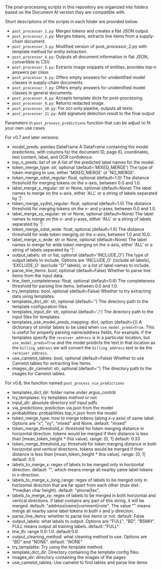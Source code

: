 The post-processing scripts in this repository are organized into folders based on the Document AI version they are
compatible with.

Short descriptions of the scripts in each folder are provided below.

- `post_processor_1.py`: Merges tokens and creates a flat JSON output.
- `post_processor_2.py`: Merges tokens, extracts line items from a supply-chain document.
- `post_processor_3.py`: Modified version of post_processor_2.py with template method for entity extraction.
- `post_processor_4.py`: Outputs all document information in flat JSON, convertible to CSV.
- `post_processor_5.py`: Extracts image snippets of entities, provides top-n answers per class.
- `post_processor_6.py`: Offers empty answers for unidentified model classes in supply-chain documents.
- `post_processor_7.py`: Offers empty answers for unidentified model classes in general documents.
- `post_processor_8.py`: Accepts template dicts for post-processing.
- `post_processor_9.py`: Returns redacted image.
- `post_processor_10.py`: For ocr-only pipeine, outputs all texts.
- `post_processor_11.py`: Add signature detection result to the final output



Parameters in `post_process_predictions` function that can be adjust to fit your own use cases

For v0.7 and later versions:

- model_preds: pandas DataFrame
        A DataFrame containing the model predictions, with columns for the document ID, page ID, coordinates,
        text content, label, and OCR confidence.
- top_n_preds: list of str
        A list of the predicted label names for the model.
- token_merge_type: str, optional (default='MIXED_MERGE')
        The type of token merging to use, either 'MIXED_MERGE' or 'NO_MERGE'.
- token_merge_xdist_regular: float, optional (default=1.0)
        The distance threshold for merging tokens on the x-axis, between 0.0 and 1.0.
- label_merge_x_regular: str or None, optional (default=None)
        The label names to merge on the x-axis, either 'ALL' or a string of labels separated by '|'.
- token_merge_xydist_regular: float, optional (default=1.0)
        The distance threshold for merging tokens on the x- and y-axes, between 0.0 and 1.0.
- label_merge_xy_regular: str or None, optional (default=None)
        The label names to merge on the x- and y-axes, either 'ALL' or a string of labels separated by '|'.
- token_merge_xdist_wide: float, optional (default=1.5)
        The distance threshold for wide token merging on the x-axis, between 1.0 and 10.0.
- label_merge_x_wide: str or None, optional (default=None)
        The label names to merge for wide token merging on the x-axis, either 'ALL' or a string of labels separated by '|'.
- output_labels: str or list, optional (default='INCLUDE_O')
        The type of output labels to include. Options are 'INCLUDE_O' (include all labels), 'EXCLUDE_O' (exclude "O" labels),
        or a list of label names to include.
- parse_line_items: bool, optional (default=False)
        Whether to parse line items from the input data.
- line_item_completeness: float, optional (default=0.6)
        The completeness threshold for parsing line items, between 0.0 and 1.0.
- try_templates: bool, optional (default=False)
        Whether to try extracting data using templates.
- templates_dict_dir: str, optional (default='')
        The directory path to the template configuration files.
- templates_input_dir: str, optional (default='./')
        The directory path to the input files for templates.
- templates_use_model_preds_mapping: dict, option (default={})
        A dictionary of similar labels to be used when `use_model_preds=True`. This is useful for properly parsing name/address fields. For example, if the templates specify the `receiver_address` is in a particular location, but `use_model_preds=True` and the model predicts the text in that location as the `billing_address` we will convert the `billing_address` text to be the `receiver_address`.
- use_camelot_tables: bool, optional (default=False)
        Whether to use Camelot tables for extracting line items.
- images_dir_camelot: str, optional (default='')
        The directory path to the images for Camelot tables.
 
 
 
For v0.6, the function named `post_process_via_predictions`

- templates_dict_dir: folder name under argus_contrib
- try_templates: try templates method or not
- input_dir: absolute  directory oof input pdfs
- via_predictions: prediction via.json from the model
- probabilities: probabilities top_n.json from the model
- token_merge_type: how to merge tokens (along x-y axis) of same label.
    Options are "x", "xy", "mixed" and None. default: "mixed"
- token_merge_threshold_x: threshold for token merging distance in horizontal direction.
    tokens would be merged if their distance is less than [mean_token_height * this value]. range: [0, 1]  default: 0.33
- token_merge_threshold_xy: threshold for token merging distance in both horizontal and vertical directions.
    tokens would be merged if their distance is less than [mean_token_height * this value]. range: [0, 1]  default: 0.5
- labels_to_merge_x: regex of labels to be merged only in horizontal direction. default: "", which means merge
    all nearby same label tokens in x-direction.
- labels_to_merge_x_long_range: regex of labels to be merged only in horizontal direction that are
    far apart from each other (max dist: 1*median char height). default: "phone|fax",
- labels_to_merge_xy: regex of labels to be merged in both horizontal and vertical directions.
    if label contains any part of this string, it will be merged. default: "address|name|comment|note".
    The value "" means merge all nearby same label tokens in both x and y-direction.
- parse_line_items: whether to parse line items or not. default: False
- output_labels: what labels to output. Options are "FULL", "BD", "BSMH". FULL means output all training labels.
    default: "FULL"
- line_th: range 0.0-1.0. default:0.6
- output_cleaning_method: what cleaning method to use. Options are "BD" and "NONE". default: "NONE"
- try_templates: Try using the template method.
- template_dict_dir: Directory containing the template config files.
- images_dir: directory containing the images of the pages
- use_camelot_tables: Use camelot to find tables and parse line items
